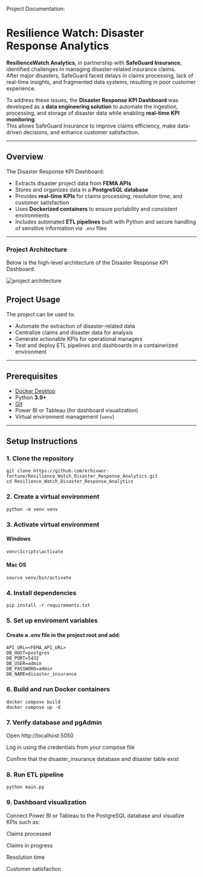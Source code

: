 Project Documentation:
# **Resilience Watch: Disaster Response Analytics**

**ResilienceWatch Analytics**, in partnership with **SafeGuard Insurance**, identified challenges in managing disaster-related insurance claims.  
After major disasters, SafeGuard faced delays in claims processing, lack of real-time insights, and fragmented data systems, resulting in poor customer experience.

To address these issues, the **Disaster Response KPI Dashboard** was developed as a **data engineering solution** to automate the ingestion, processing, and storage of disaster data while enabling **real-time KPI monitoring**.  
This allows SafeGuard Insurance to improve claims efficiency, make data-driven decisions, and enhance customer satisfaction.

---

## **Overview**

The Disaster Response KPI Dashboard:
- Extracts disaster project data from **FEMA APIs**
- Stores and organizes data in a **PostgreSQL database**
- Provides **real-time KPIs** for claims processing, resolution time, and customer satisfaction
- Uses **Dockerized containers** to ensure portability and consistent environments
- Includes automated **ETL pipelines** built with Python and secure handling of sensitive information via `.env` files

---

### Project Architecture
Below is the high-level architecture of the Disaster Response KPI Dashboard:

![project architecture](https://github.com/user-attachments/assets/bb950b23-843a-45e8-bd0e-10d2c579c1cd)


## **Project Usage**

The project can be used to:
- Automate the extraction of disaster-related data  
- Centralize claims and disaster data for analysis  
- Generate actionable KPIs for operational managers  
- Test and deploy ETL pipelines and dashboards in a containerized environment  

---

## **Prerequisites**

- [Docker Desktop](https://www.docker.com/products/docker-desktop)
- Python **3.9+**
- [Git](https://git-scm.com/)
- Power BI or Tableau (for dashboard visualization)
- Virtual environment management (`venv`)

---

## **Setup Instructions**

### 1. Clone the repository
    git clone https://github.com/erhivwor-fortune/Resilience_Watch_Disaster_Response_Analytics.git
    cd Resilience_Watch_Disaster_Response_Analytics

### 2. Create a virtual environment
    python -m venv venv

### 3. Activate virtual environment
#### Windows
    venv\Scripts\activate
#### Mac OS
    source venv/bin/activate

### 4. Install dependencies
    pip install -r requirements.txt

### 5. Set up enviroment variables
#### Create a .env file in the project root and add:
    API_URL=<FEMA_API_URL>
    DB_HOST=postgres
    DB_PORT=5432
    DB_USER=admin
    DB_PASSWORD=admin
    DB_NAME=disaster_insurance

### 6. Build and run Docker containers
    docker compose build
    docker compose up -d

### 7. Verify database and pgAdmin
Open http://localhost:5050

Log in using the credentials from your compose file

Confirm that the disaster_insurance database and disaster table exist

### 8. Run ETL pipeline
    python main.py

### 9. Dashboard visualization
Connect Power BI or Tableau to the PostgreSQL database and visualize KPIs such as:

Claims processed

Claims in progress

Resolution time

Customer satisfaction
